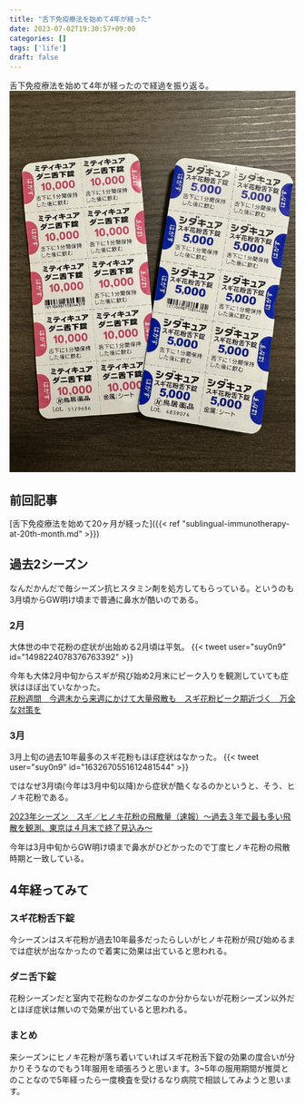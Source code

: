 ```yaml
---
title: "舌下免疫療法を始めて4年が経った"
date: 2023-07-02T19:30:57+09:00
categories: []
tags: ['life']
draft: false
---
```


舌下免疫療法を始めて4年が経ったので経過を振り返る。
![sublingual-immunotherapy.jpg](sublingual-immunotherapy.jpg)
<!--more-->

## 前回記事
[舌下免疫療法を始めて20ヶ月が経った]({{< ref "sublingual-immunotherapy-at-20th-month.md" >}})

## 過去2シーズン
なんだかんだで毎シーズン抗ヒスタミン剤を処方してもらっている。というのも3月頃からGW明け頃まで普通に鼻水が酷いのである。

### 2月
大体世の中で花粉の症状が出始める2月頃は平気。
{{< tweet user="suy0n9" id="1498224078376763392" >}}

今年も大体2月中旬からスギが飛び始め2月末にピーク入りを観測していても症状はほぼ出ていなかった。  
[花粉週間　今週末から来週にかけて大量飛散も　スギ花粉ピーク期近づく　万全な対策を](https://tenki.jp/forecaster/gureweather/2023/02/22/21991.html)

### 3月
3月上旬の過去10年最多のスギ花粉もほぼ症状はなかった。
{{< tweet user="suy0n9" id="1632670551612481544" >}}

ではなぜ3月頃(今年は3月中旬以降)から症状が酷くなるのかというと、そう、ヒノキ花粉である。

[2023年シーズン　スギ／ヒノキ花粉の飛散量（速報）～過去３年で最も多い飛散を観測、東京は４月末で終了見込み～](https://www.jwa.or.jp/news/2023/04/20224/)

今年は3月中旬からGW明け頃まで鼻水がひどかったので丁度ヒノキ花粉の飛散時期と一致している。


## 4年経ってみて

### スギ花粉舌下錠
今シーズンはスギ花粉が過去10年最多だったらしいがヒノキ花粉が飛び始めるまでは症状が出なかったので着実に効果は出ていると思われる。

### ダニ舌下錠
花粉シーズンだと室内で花粉なのかダニなのか分からないが花粉シーズン以外だとほぼ症状は無いので効果が出ていると思われる。

### まとめ
来シーズンにヒノキ花粉が落ち着いていればスギ花粉舌下錠の効果の度合いが分かりそうなのでもう1年服用を頑張ろうと思います。3~5年の服用期間が推奨とのことなので5年経ったら一度検査を受けるなり病院で相談してみようと思います。

